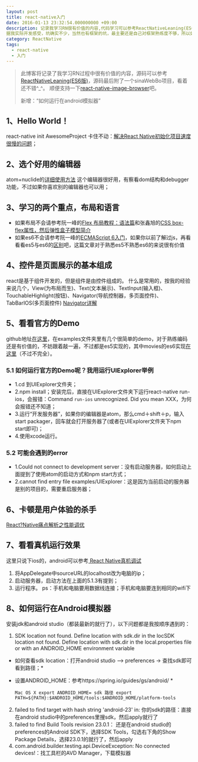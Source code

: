 ```yaml
---
layout: post
title: react-native入门
date: 2016-01-13 23:32:54.000000000 +09:00
description: 记录我学习RN很有价值的内容,代码学习可以参考ReactNativeLeaning(ES6版),最后附了一个sinaWebBo实际项目，虽说RN出来不久，坑多的不少
据我实际开发感受，坑确实不少，当然也有框架的坑，最主要还是自己对框架熟练度不够，所以如果你的学习之路不够平坦也不要气馁，多敲代码少抱怨^_^.
category: ReactNative
tags: 
  - react-native
  - 入门
---
```


> 此博客将记录了我学习RN过程中很有价值的内容，源码可以参考[ReactNativeLeaning(ES6版)][1]，源码最后附了一个sinaWebBo项目，看着还不错^_^。
> 顺便支持一下[react-native-image-browser][2]吧。<br/>
>
> 新增：“如何运行在android模拟器”

## 1、Hello World！

react-native init AwesomeProject 卡住不动：[解决React Native初始化项目速度很慢的问题](http://www.jianshu.com/p/62242e424bae)；

## 2、选个好用的编辑器

atom+nuclide的[详细使用方法](http://blog.csdn.net/hello_hwc/article/details/51612139)
这个编辑器很好用，有察看dom结构和debugger功能，不过如果你喜欢别的编辑器也可以用；

## 3、学习的两个重点，布局和语言

- 如果布局不会请参考阮一峰的[Flex 布局教程：语法篇](http://www.ruanyifeng.com/blog/2015/07/flex-grammar.html)和张鑫旭的[CSS box-flex属性，然后弹性盒子模型简介](http://www.zhangxinxu.com/wordpress/2010/12/css-box-flex%E5%B1%9E%E6%80%A7%EF%BC%8C%E7%84%B6%E5%90%8E%E5%BC%B9%E6%80%A7%E7%9B%92%E5%AD%90%E6%A8%A1%E5%9E%8B%E7%AE%80%E4%BB%8B/)
- 如果es6不会请参考阮一峰的[ECMAScript 6入门](http://es6.ruanyifeng.com/)，如果你以前了解过js，再看看看es5与es6的[区别](https://segmentfault.com/n/1330000004266763)吧，这篇文章对于熟悉es5不熟悉es6的来说很有价值

## 4、控件是页面展示的基本组成

react是基于组件开发的，但是组件是由控件组成的。
什么是常用的，按我的经验来说几个，View(为布局而生)、Text(文本展示)、TextInput(输入框)、TouchableHighlight(按钮)、Navigator(导航控制器，多页面控件)、TabBarIOS(多页面控件)
[Navigator详解](http://bbs.reactnative.cn/topic/20/%E6%96%B0%E6%89%8B%E7%90%86%E8%A7%A3navigator%E7%9A%84%E6%95%99%E7%A8%8B/2)

## 5、看看官方的Demo

github地址[在这里](https://github.com/facebook/react-native)，在examples文件夹里有几个很简单的demo，对于熟练编码还是有价值的，不妨跟着敲一遍，不过都是es5实现的，其中movies的es6实现[在这里](https://github.com/CoderGLM/ReactNativeLeaning/tree/master/3.1FacebookMovies)（不过不完全）。

### 5.1 如何运行官方的Demo呢？我用运行UIExplorer举例

- 1.cd 到UIExplorer文件夹；
- 2.npm install；安装完后，直接在UIExplorer文件夹下运行react-native run-ios，会报错：Command `run-ios` unrecognized. Did you mean XXX，为何会报错还不知道；
- 3.运行“开发服务器”，如果你的编辑器是atom，那么cmd＋shift＋p，输入start packager，回车就会打开服务器了(或者在UIExplorer文件夹下npm start即可)；
- 4.使用xcode运行。

### 5.2 可能会遇到的error

- 1.Could not connect to development server：没有启动服务器，如何启动上面提到了使用atom的启动方式和npm start方式；
- 2.cannot find entry file examples/UIExplorer：这是因为当前启动的服务器是别的项目的，需要重启服务器；


## 6、卡顿是用户体验的杀手

[React?Native痛点解析之性能调优](http://mt.sohu.com/20160601/n452304739.shtml)

## 7、看看真机运行效果

这里只说下ios的，android可以参考[ React Native真机调试 ](http://my.oschina.net/imot/blog/512808)

1. 将AppDelegate中sourceURL的localhost改为电脑的ip；
2. 启动服务器，启动方法在上面的5.1.3有提到；
3. 运行程序。
ps：手机和电脑要用数据线连接；手机和电脑要连到相同的wifi下

## 8、如何运行在Android模拟器

安装jdk和android studio（都装最新的就行了），以下问题都是我按顺序遇到的：<br/>

1. SDK location not found. Define location with sdk.dir in the locSDK location not found. Define location with sdk.dir in the local.properties file or with an ANDROID_HOME environment variable <br/>

 *  如何查看sdk location：打开android studio --> preferences -> 查找sdk即可看到路径；*
 *  设置ANDROID_HOME：参考https://spring.io/guides/gs/android/ *

    `Mac OS X
    export ANDROID_HOME= sdk 路径
    export PATH=${PATH}:$ANDROID_HOME/tools:$ANDROID_HOME/platform-tools` <br/>

2. failed to find target with hash string 'android-23' in: 你的sdk的路径：直接在android studio中的preferences里搜sdk，然后apply就行了
3. failed to find Build Tools revision 23.0.1： 还是在android studio的preferences的Android SDK下，选择SDK Tools，勾选右下角的Show Package Details，选择23.0.1的就行了，然后apply
4. com.android.builder.testing.api.DeviceException: No connected devices!：找工具栏的AVD Manager，下载模拟器


[1]:https://github.com/CoderGLM/ReactNativeLeaning "ReactNativeLeaning"
[2]:https://github.com/CoderGLM/react-native-image-browser "react-native-image-browser"
